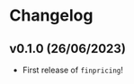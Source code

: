 # Changelog

<!--next-version-placeholder-->

## v0.1.0 (26/06/2023)

- First release of `finpricing`!